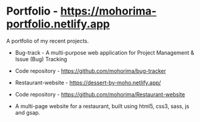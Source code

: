 # Portfolio - https://mohorima-portfolio.netlify.app
A portfolio of my recent projects.

- Bug-track - A multi-purpose web application for Project Management & Issue (Bug) Tracking
- Code repository - https://github.com/mohorima/bug-tracker

- Restaurant-website - https://dessert-by-moho.netlify.app/
- Code repository - https://github.com/mohorima/Restaurant-website
- A multi-page website for a restaurant, built using html5, css3, sass, js and gsap.
